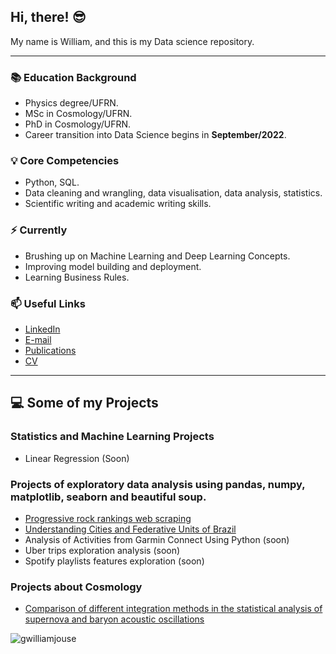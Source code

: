 ## Hi, there! 😎

My name is William, and this is my Data science repository.

-----

### 📚 Education Background
- Physics degree/UFRN.
- MSc in Cosmology/UFRN.
- PhD in Cosmology/UFRN.
- Career transition into Data Science begins in **September/2022**.

### 💡 Core Competencies
- Python, SQL.
- Data cleaning and wrangling, data visualisation, data analysis, statistics.
- Scientific writing and academic writing skills.

### ⚡️ Currently
- Brushing up on Machine Learning and Deep Learning Concepts.
- Improving model building and deployment.
- Learning Business Rules.

### 📫 Useful Links
- [LinkedIn](https://www.linkedin.com/in/williamjouse/)
- [E-mail](mailto:williamjouse@gmail.com)
- [Publications](https://inspirehep.net/literature?sort=mostrecent&size=25&page=1&q=f%20a%20w%20j%20c%20da%20silva)
- [CV](https://github.com/williamjouse/williamjouse/blob/main/Resume_git_William_Jouse.pdf)
-----

## 💻 Some of my Projects

### Statistics and Machine Learning Projects

- Linear Regression (Soon)

### Projects of exploratory data analysis using pandas, numpy, matplotlib, seaborn and beautiful soup.

- [Progressive rock rankings web scraping](https://github.com/williamjouse/Prog_archives_scraping)
- [Understanding Cities and Federative Units of Brazil](https://github.com/williamjouse/Cities_Brazil)
- Analysis of Activities from Garmin Connect Using Python (soon)
- Uber trips exploration analysis (soon)
- Spotify playlists features exploration (soon)

### Projects about Cosmology

- [Comparison of different integration methods in the statistical analysis of supernova and baryon acoustic oscillations](https://github.com/williamjouse/LCDM)


<p align="left"> <img src="https://komarev.com/ghpvc/?username=williamjouse&color=blue" alt="gwilliamjouse"/> </p>
